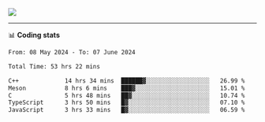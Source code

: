 <picture>
  <source
  srcset="https://github-readme-stats.vercel.app/api?username=sant0s12&show_icons=true&theme=dark"
  media="(prefers-color-scheme: dark)"
  />
  <source
  srcset="https://github-readme-stats.vercel.app/api?username=sant0s12&show_icons=true"
  media="(prefers-color-scheme: light)"
  />
  <img src="https://github-readme-stats.vercel.app/api?username=sant0s12&show_icons=true" />
</picture>

---

📊 **Coding stats**

<!--START_SECTION:waka-->

```txt
From: 08 May 2024 - To: 07 June 2024

Total Time: 53 hrs 22 mins

C++             14 hrs 34 mins  ██████▓░░░░░░░░░░░░░░░░░░   26.99 %
Meson           8 hrs 6 mins    ███▓░░░░░░░░░░░░░░░░░░░░░   15.01 %
C               5 hrs 48 mins   ██▓░░░░░░░░░░░░░░░░░░░░░░   10.74 %
TypeScript      3 hrs 50 mins   █▓░░░░░░░░░░░░░░░░░░░░░░░   07.10 %
JavaScript      3 hrs 33 mins   █▓░░░░░░░░░░░░░░░░░░░░░░░   06.59 %
```

<!--END_SECTION:waka-->
